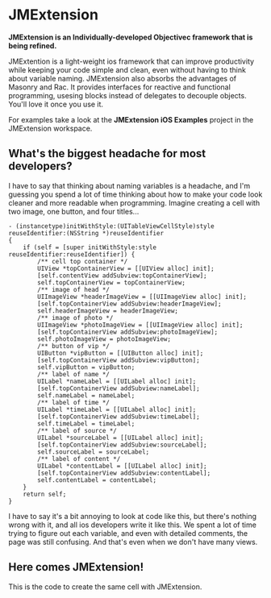 # JMExtension

**JMExtension is an Individually-developed Objectivec framework that is being refined.**

JMExtention is a light-weight ios framework that can improve productivity while keeping your code simple and clean, even without having to think about variable naming. JMExtension also absorbs the advantages of Masonry and Rac. It provides interfaces for reactive and functional programming, usesing blocks instead of delegates to decouple objects. You'll love it once you use it.

For examples take a look at the **JMExtension iOS Examples** project in the JMExtension workspace.

## What's the biggest headache for most developers?

I have to say that thinking about naming variables is a headache, and I'm guessing you spend a lot of time thinking about how to make your code look cleaner and more readable when programming. 
Imagine creating a cell with two image, one button, and four titles...
```obj-c
- (instancetype)initWithStyle:(UITableViewCellStyle)style reuseIdentifier:(NSString *)reuseIdentifier
{
    if (self = [super initWithStyle:style reuseIdentifier:reuseIdentifier]) {
        /** cell top container */
        UIView *topContainerView = [[UIView alloc] init];
        [self.contentView addSubview:topContainerView];
        self.topContainerView = topContainerView;
        /** image of head */
        UIImageView *headerImageView = [[UIImageView alloc] init];
        [self.topContainerView addSubview:headerImageView];
        self.headerImageView = headerImageView;
        /** image of photo */
        UIImageView *photoImageView = [[UIImageView alloc] init];
        [self.topContainerView addSubview:photoImageView];
        self.photoImageView = photoImageView;
        /** button of vip */
        UIButton *vipButton = [[UIButton alloc] init];
        [self.topContainerView addSubview:vipButton];
        self.vipButton = vipButton;
        /** label of name */
        UILabel *nameLabel = [[UILabel alloc] init];
        [self.topContainerView addSubview:nameLabel];
        self.nameLabel = nameLabel;
        /** label of time */
        UILabel *timeLabel = [[UILabel alloc] init];
        [self.topContainerView addSubview:timeLabel];
        self.timeLabel = timeLabel;
        /** label of source */
        UILabel *sourceLabel = [[UILabel alloc] init];
        [self.topContainerView addSubview:sourceLabel];
        self.sourceLabel = sourceLabel;
        /** label of content */
        UILabel *contentLabel = [[UILabel alloc] init];
        [self.topContainerView addSubview:contentLabel];
        self.contentLabel = contentLabel;
    }
    return self;
}
```
I have to say it's a bit annoying to look at code like this, but there's nothing wrong with it, and all ios developers write it like this. We spent a lot of time trying to figure out each variable, and even with detailed comments, the page was still confusing. And that's even when we don't have many views.

## Here comes JMExtension!

This is the code to create the same cell with JMExtension.
